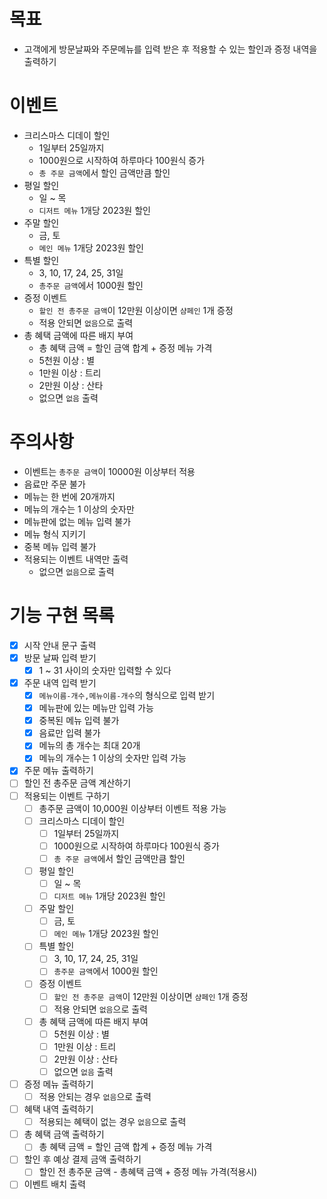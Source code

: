 # 목표

- 고객에게 방문날짜와 주문메뉴를 입력 받은 후 적용할 수 있는 할인과 증정 내역을 출력하기

# 이벤트

- 크리스마스 디데이 할인
    - 1일부터 25일까지
    - 1000원으로 시작하여 하루마다 100원식 증가
    - `총 주문 금액`에서 할인 금액만큼 할인
- 평일 할인
    - 일 ~ 목
    - `디저트 메뉴` 1개당 2023원 할인
- 주말 할인
    - 금, 토
    - `메인 메뉴` 1개당 2023원 할인
- 특별 할인
    - 3, 10, 17, 24, 25, 31일
    - `총주문 금액`에서 1000원 할인
- 증정 이벤트
    - `할인 전 총주문 금액`이 12만원 이상이면 `샴페인` 1개 증정
    - 적용 안되면 `없음`으로 출력
- 총 혜택 금액에 따른 배지 부여
    - 총 혜택 금액 = 할인 금액 합계 + 증정 메뉴 가격
    - 5천원 이상 : 별
    - 1만원 이상 : 트리
    - 2만원 이상 : 산타
    - 없으면 `없음` 출력

# 주의사항

- 이벤트는 `총주문 금액`이 10000원 이상부터 적용
- 음료만 주문 불가
- 메뉴는 한 번에 20개까지
- 메뉴의 개수는 1 이상의 숫자만
- 메뉴판에 없는 메뉴 입력 불가
- 메뉴 형식 지키기
- 중복 메뉴 입력 불가
- 적용되는 이벤트 내역만 출력
    - 없으면 `없음`으로 출력

# 기능 구현 목록

- [x] 시작 안내 문구 출력
- [x] 방문 날짜 입력 받기
    - [x] 1 ~ 31 사이의 숫자만 입력할 수 있다
- [x] 주문 내역 입력 받기
    - [x] `메뉴이름-개수,메뉴이름-개수`의 형식으로 입력 받기
    - [x] 메뉴판에 있는 메뉴만 입력 가능
    - [x] 중복된 메뉴 입력 불가
    - [x] 음료만 입력 불가
    - [x] 메뉴의 총 개수는 최대 20개
    - [x] 메뉴의 개수는 1 이상의 숫자만 입력 가능
- [x] 주문 메뉴 출력하기
- [ ] 할인 전 총주문 금액 계산하기
- [ ] 적용되는 이벤트 구하기
    - [ ] 총주문 금액이 10,000원 이상부터 이벤트 적용 가능
    - [ ] 크리스마스 디데이 할인
        - [ ] 1일부터 25일까지
        - [ ] 1000원으로 시작하여 하루마다 100원식 증가
        - [ ] `총 주문 금액`에서 할인 금액만큼 할인
    - [ ] 평일 할인
        - [ ] 일 ~ 목
        - [ ] `디저트 메뉴` 1개당 2023원 할인
    - [ ] 주말 할인
        - [ ] 금, 토
        - [ ] `메인 메뉴` 1개당 2023원 할인
    - [ ] 특별 할인
        - [ ] 3, 10, 17, 24, 25, 31일
        - [ ] `총주문 금액`에서 1000원 할인
    - [ ] 증정 이벤트
        - [ ] `할인 전 총주문 금액`이 12만원 이상이면 `샴페인` 1개 증정
        - [ ] 적용 안되면 `없음`으로 출력
    - [ ] 총 혜택 금액에 따른 배지 부여
        - [ ] 5천원 이상 : 별
        - [ ] 1만원 이상 : 트리
        - [ ] 2만원 이상 : 산타
        - [ ] 없으면 `없음` 출력
- [ ] 증정 메뉴 출력하기
    - [ ] 적용 안되는 경우 `없음`으로 출력
- [ ] 혜택 내역 출력하기
    - [ ] 적용되는 혜택이 없는 경우 `없음`으로 출력
- [ ] 총 혜택 금액 출력하기
    - [ ] 총 혜택 금액 = 할인 금액 합계 + 증정 메뉴 가격
- [ ] 할인 후 예상 결제 금액 출력하기
    - [ ] 할인 전 총주문 금액 - 총혜택 금액 + 증정 메뉴 가격(적용시)
- [ ] 이벤트 배치 출력